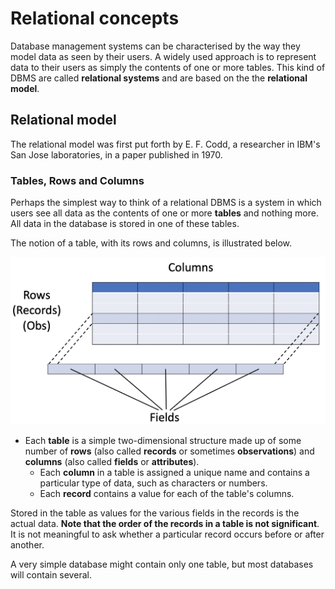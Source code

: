 # Relational concepts

Database management systems can be characterised by the way they model data as seen by their users. A widely used approach is to represent data to their users as simply the contents of one or more tables. This kind of DBMS are called **relational systems** and are based on the the **relational model**.

## Relational model

The relational model was first put forth by E. F. Codd, a researcher in IBM's San Jose laboratories, in a paper published in 1970.

### Tables, Rows and Columns

Perhaps the simplest way to think of a relational DBMS is a system in which users see all data as the contents of one or more **tables** and nothing more. All data in the database is stored in one of these tables.

The notion of a table, with its rows and columns, is illustrated below.

![table 1](./images/01_table.png)

- Each **table** is a simple two-dimensional structure made up of some number of **rows** (also called **records** or sometimes **observations**) and **columns** (also called **fields** or **attributes**).
  - Each **column** in a table is assigned a unique name and contains a particular type of data, such as characters or numbers.
  - Each **record** contains a value for each of the table's columns.

Stored in the table as values for the various fields in the records is the actual data. **Note that the order of the records in a table is not significant**. It is not meaningful to ask whether a particular record occurs before or after another.

A very simple database might contain only one table, but most databases will contain several.
